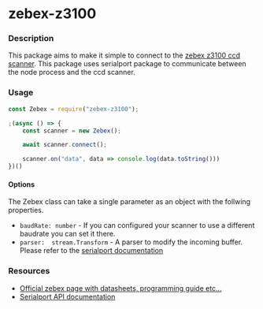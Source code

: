 # zebex-z3100

### Description

This package aims to make it simple to connect to the [zebex z3100 ccd scanner](https://www.zebex.com/en/product/index/10/Z-3100). This package uses serialport package to communicate between the node process and the ccd scanner.

### Usage

```js
const Zebex = require("zebex-z3100");

;(async () => {
    const scanner = new Zebex();

    await scanner.connect();

    scanner.on("data", data => console.log(data.toString()))
})()
```

#### Options

The Zebex class can take a single parameter as an object with the follwing properties.

- `baudRate: number` - If you can configured your scanner to use a different baudrate you can set it there.
- `parser:  stream.Transform` - A parser to modify the incoming buffer. Please refer to the [serialport documentation](https://serialport.io/docs/api-parsers-overview)


### Resources
- [Official zebex page with datasheets, programming guide etc...](https://www.zebex.com/en/product/index/10/Z-3100)
- [Serialport API documentation](https://serialport.io/docs/guide-usage)